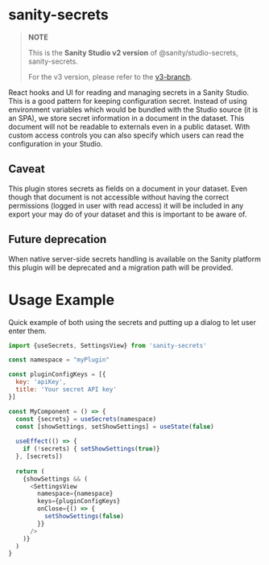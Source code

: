 # sanity-secrets

> **NOTE**
>
> This is the **Sanity Studio v2 version** of @sanity/studio-secrets, sanity-secrets.
>
> For the v3 version, please refer to the [v3-branch](https://github.com/sanity-io/sanity-secrets).

React hooks and UI for reading and managing secrets in a Sanity Studio. This is a good pattern for keeping configuration secret. Instead of using environment variables which would be bundled with the Studio source (it is an SPA), we store secret information in a document in the dataset. This document will not be readable to externals even in a public dataset. With custom access controls you can also specify which users can read the configuration in your Studio.

## Caveat

This plugin stores secrets as fields on a document in your dataset. Even though that document is not accessible without having the correct permissions (logged in user with read access) it will be included in any export your may do of your dataset and this is important to be aware of.

## Future deprecation

When native server-side secrets handling is available on the Sanity platform this plugin will be deprecated and a migration path will be provided.

# Usage Example
Quick example of both using the secrets and putting up a dialog to let user enter them.

```javascript
import {useSecrets, SettingsView} from 'sanity-secrets'

const namespace = "myPlugin"

const pluginConfigKeys = [{
  key: 'apiKey',
  title: 'Your secret API key'
}]

const MyComponent = () => {
  const {secrets} = useSecrets(namespace)
  const [showSettings, setShowSettings] = useState(false)
  
  useEffect(() => {
    if (!secrets) { setShowSettings(true)}
  }, [secrets])
  
  return (
    {showSettings && (
      <SettingsView
        namespace={namespace}
        keys={pluginConfigKeys}
        onClose={() => {
          setShowSettings(false)
        }}
      />
    )}
  )
}
```

